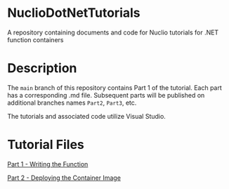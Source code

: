 # NuclioDotNetTutorials
A repository containing documents and code for Nuclio tutorials for .NET function containers

# Description

The `main` branch of this repository contains Part 1 of the tutorial.  Each part has a corresponding .md file. Subsequent parts will be published on additional branches names `Part2`, `Part3`, etc.

The tutorials and associated code utilize Visual Studio.

# Tutorial Files

<a href="Part1.md" target="_blank">Part 1 - Writing the Function</a>

<a href="Part2.md" target="_blank">Part 2 - Deploying the Container Image</a>
